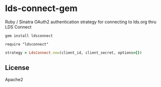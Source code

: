 # lds-connect-gem
Ruby / Sinatra OAuth2 authentication strategy for connecting to lds.org thru LDS Connect

```
gem install ldsconnect
```

```
require "ldsconnect"
```

```ruby
strategy = LdsConnect.new(client_id, client_secret, options={})
```

## License

Apache2
